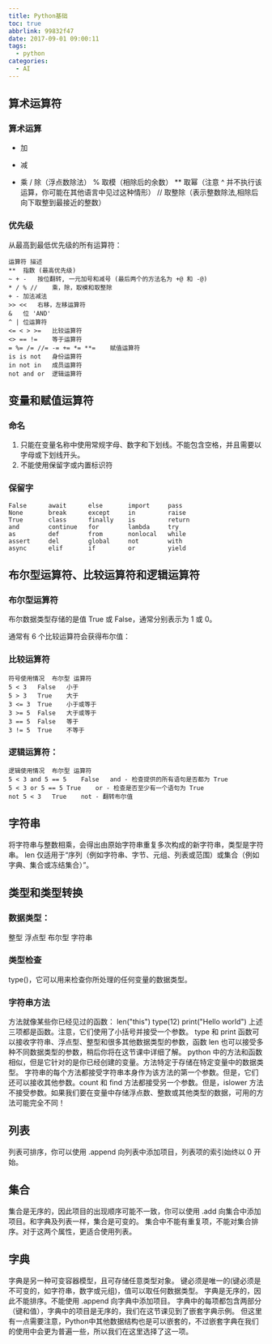 ```yaml
---
title: Python基础
toc: true
abbrlink: 99832f47
date: 2017-09-01 09:00:11
tags:
  - python
categories:
  - AI
---
```


## 算术运算符
### 算术运算
+ 加
- 减
* 乘
/ 除（浮点数除法）
% 取模（相除后的余数）
** 取幂（注意 ^ 并不执行该运算，你可能在其他语言中见过这种情形）
// 取整除（表示整数除法,相除后向下取整到最接近的整数）

### 优先级
从最高到最低优先级的所有运算符：

    运算符	描述
    **	指数 (最高优先级)
    ~ + -	按位翻转, 一元加号和减号 (最后两个的方法名为 +@ 和 -@)
    * / % //	乘，除，取模和取整除
    + -	加法减法
    >> <<	右移，左移运算符
    &	位 'AND'
    ^ |	位运算符
    <= < > >=	比较运算符
    <> == !=	等于运算符
    = %= /= //= -= += *= **=	赋值运算符
    is is not	身份运算符
    in not in	成员运算符
    not and or	逻辑运算符

## 变量和赋值运算符

### 命名
1. 只能在变量名称中使用常规字母、数字和下划线。不能包含空格，并且需要以字母或下划线开头。
2. 不能使用保留字或内置标识符

### 保留字
    False      await      else       import     pass
    None       break      except     in         raise
    True       class      finally    is         return
    and        continue   for        lambda     try
    as         def        from       nonlocal   while
    assert     del        global     not        with
    async      elif       if         or         yield

## 布尔型运算符、比较运算符和逻辑运算符
### 布尔型运算符
布尔数据类型存储的是值 True 或 False，通常分别表示为 1 或 0。

通常有 6 个比较运算符会获得布尔值：

### 比较运算符
    符号使用情况	布尔型	运算符
    5 < 3	False	小于
    5 > 3	True	大于
    3 <= 3	True	小于或等于
    3 >= 5	False	大于或等于
    3 == 5	False	等于
    3 != 5	True	不等于
### 逻辑运算符：

    逻辑使用情况	布尔型	运算符
    5 < 3 and 5 == 5	False	and - 检查提供的所有语句是否都为 True
    5 < 3 or 5 == 5	True	or - 检查是否至少有一个语句为 True
    not 5 < 3	True	not - 翻转布尔值

## 字符串
将字符串与整数相乘，会得出由原始字符串重复多次构成的新字符串，类型是字符串。
len 仅适用于“序列（例如字符串、字节、元组、列表或范围）或集合（例如字典、集合或冻结集合）”。

## 类型和类型转换
### 数据类型：
整型
浮点型
布尔型
字符串
### 类型检查
 type()，它可以用来检查你所处理的任何变量的数据类型。
### 字符串方法
方法就像某些你已经见过的函数：
len("this")
type(12)
print("Hello world")
上述三项都是函数。注意，它们使用了小括号并接受一个参数。
type 和 print 函数可以接收字符串、浮点型、整型和很多其他数据类型的参数，函数 len 也可以接受多种不同数据类型的参数，稍后你将在这节课中详细了解。
python 中的方法和函数相似，但是它针对的是你已经创建的变量。方法特定于存储在特定变量中的数据类型。
字符串的每个方法都接受字符串本身作为该方法的第一个参数。但是，它们还可以接收其他参数。count 和 find 方法都接受另一个参数。但是，islower 方法不接受参数。如果我们要在变量中存储浮点数、整数或其他类型的数据，可用的方法可能完全不同！

## 列表
列表可排序，你可以使用 .append 向列表中添加项目，列表项的索引始终以 0 开始。
## 集合
集合是无序的，因此项目的出现顺序可能不一致，你可以使用 .add 向集合中添加项目。和字典及列表一样，集合是可变的。
集合中不能有重复项，不能对集合排序。对于这两个属性，更适合使用列表。

## 字典
字典是另一种可变容器模型，且可存储任意类型对象。
键必须是唯一的(键必须是不可变的，如字符串，数字或元组)，值可以取任何数据类型。
字典是无序的，因此不能排序。不能使用 .append 向字典中添加项目。
字典中的每项都包含两部分（键和值），字典中的项目是无序的，我们在这节课见到了嵌套字典示例。
但这里有一点需要注意，Python中其他数据结构也是可以嵌套的，不过嵌套字典在我们的使用中会更为普遍一些，所以我们在这里选择了这一项。
